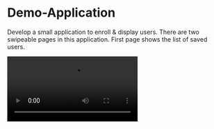 # Demo-Application
Develop a small application to enroll &amp; display users. There are two swipeable pages in this application. First page shows the list of saved users.

![Demo App](4.mov)
